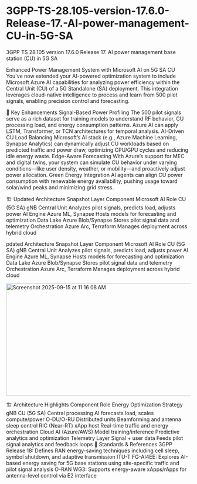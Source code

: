 # 3GPP-TS-28.105-version-17.6.0-Release-17.-AI-power-management-CU-in-5G-SA
3GPP TS 28.105 version 17.6.0 Release 17. AI power management base station (CU) in 5G SA

Enhanced Power Management System with Microsoft AI on 5G SA CU
You've now extended your AI-powered optimization system to include Microsoft Azure AI capabilities for analyzing power efficiency within the Central Unit (CU) of a 5G Standalone (SA) deployment. This integration leverages cloud-native intelligence to process and learn from 500 pilot signals, enabling precision control and forecasting.

🧠 Key Enhancements
Signal-Based Power Profiling The 500 pilot signals serve as a rich dataset for training models to understand RF behavior, CU processing load, and energy consumption patterns. Azure AI can apply LSTM, Transformer, or TCN architectures for temporal analysis.
AI-Driven CU Load Balancing Microsoft’s AI stack (e.g., Azure Machine Learning, Synapse Analytics) can dynamically adjust CU workloads based on predicted traffic and power draw, optimizing CPU/GPU cycles and reducing idle energy waste.
Edge-Aware Forecasting With Azure’s support for MEC and digital twins, your system can simulate CU behavior under varying conditions—like user density, weather, or mobility—and proactively adjust power allocation.
Green Energy Integration AI agents can align CU power consumption with renewable energy availability, pushing usage toward solar/wind peaks and minimizing grid stress.

🏗️ Updated Architecture Snapshot
Layer	Component	Microsoft AI Role
CU (5G SA)	gNB Central Unit	Analyzes pilot signals, predicts load, adjusts power
AI Engine	Azure ML, Synapse	Hosts models for forecasting and optimization
Data Lake	Azure Blob/Synapse	Stores pilot signal data and telemetry
Orchestration	Azure Arc, Terraform	Manages deployment across hybrid cloud

pdated Architecture Snapshot
Layer	Component	Microsoft AI Role
CU (5G SA)	gNB Central Unit	Analyzes pilot signals, predicts load, adjusts power
AI Engine	Azure ML, Synapse	Hosts models for forecasting and optimization
Data Lake	Azure Blob/Synapse	Stores pilot signal data and telemetry
Orchestration	Azure Arc, Terraform	Manages deployment across hybrid cloud

<img width="786" height="306" alt="Screenshot 2025-09-15 at 11 16 08 AM" src="https://github.com/user-attachments/assets/a32a9154-2de2-4d14-a8e0-1c88ee6f557a" />

🏗️ Architecture Highlights
Component	Role	Energy Optimization Strategy
gNB CU (5G SA)	Central processing	AI forecasts load, scales compute/power
O-DU/O-RU	Distributed units	Beamforming and antenna sleep control
RIC (Near-RT)	xApp host	Real-time traffic and energy orchestration
Cloud AI (Azure/AWS)	Model training/inference	Predictive analytics and optimization
Telemetry Layer	Signal + user data	Feeds pilot signal analytics and feedback loops
📘 Standards & References
3GPP Release 18: Defines RAN energy-saving techniques including cell sleep, symbol shutdown, and adaptive transmission
ITU-T FG-AI4EE: Explores AI-based energy saving for 5G base stations using site-specific traffic and pilot signal analysis
O-RAN WG3: Supports energy-aware xApps/rApps for antenna-level control via E2 interface
